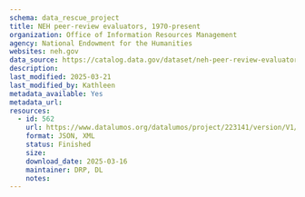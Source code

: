 ```yaml
---
schema: data_rescue_project 
title: NEH peer-review evaluators, 1970-present
organization: Office of Information Resources Management
agency: National Endowment for the Humanities
websites: neh.gov
data_source: https://catalog.data.gov/dataset/neh-peer-review-evaluators-1970-present
description: 
last_modified: 2025-03-21
last_modified_by: Kathleen
metadata_available: Yes
metadata_url: 
resources:
  - id: 562
    url: https://www.datalumos.org/datalumos/project/223141/version/V1/view
    format: JSON, XML
    status: Finished
    size: 
    download_date: 2025-03-16
    maintainer: DRP, DL
    notes: 
---
```

